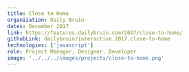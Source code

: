 ```yaml
---
title: Close to Home
organization: Daily Bruin
dates: December 2017
link: https://features.dailybruin.com/2017/close-to-home/
githubLink: dailybruin/interactive.2017.close-to-home
technologies: ['javascript']
role: Project Manager, Designer, Developer
image: '../../../images/projects/close-to-home.png'
---
```

